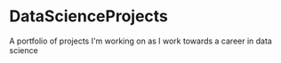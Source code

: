 # DataScienceProjects
A portfolio of projects I'm working on as I work towards a career in data science
